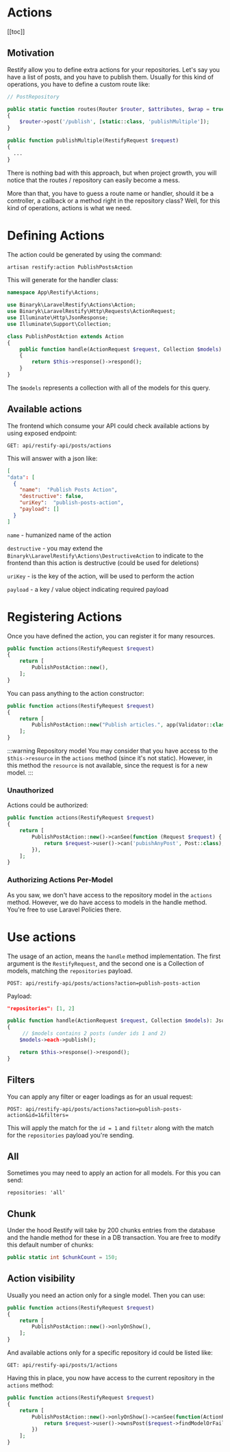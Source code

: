 # Actions 

[[toc]]

## Motivation

Restify allow you to define extra actions for your repositories. Let's say you have a list of posts, and you have to publish them. Usually for this kind of operations, you have to define a custom route like: 


```php
// PostRepository

public static function routes(Router $router, $attributes, $wrap = true)
{
    $router->post('/publish', [static::class, 'publishMultiple']);
}

public function publishMultiple(RestifyRequest $request)
{
  ...
}
```

There is nothing bad with this approach, but when project growth, you will notice that the routes / repository can easily become a mess. 

More than that, you have to guess a route name or handler, should it be a controller, a callback or a method right in the repository class? Well, for this kind of operations, actions is what we need.

# Defining Actions

The action could be generated by using the command: 

```bash
artisan restify:action PublishPostsAction
```

This will generate for the handler class:

```php
namespace App\Restify\Actions;

use Binaryk\LaravelRestify\Actions\Action;
use Binaryk\LaravelRestify\Http\Requests\ActionRequest;
use Illuminate\Http\JsonResponse;
use Illuminate\Support\Collection;

class PublishPostAction extends Action
{
    public function handle(ActionRequest $request, Collection $models): JsonResponse
    {
        return $this->response()->respond();
    }
}
```

The `$models` represents a collection with all of the models for this query.


## Available actions

The frontend which consume your API could check available actions by using exposed endpoint: 

```http request
GET: api/restify-api/posts/actions
```

This will answer with a json like:

```json
[
"data": [
  {
    "name":  "Publish Posts Action",
    "destructive": false,
    "uriKey":  "publish-posts-action",
    "payload": []
  }
]
```

`name` - humanized name of the action

`destructive` - you may extend the `Binaryk\LaravelRestify\Actions\DestructiveAction` to indicate to the frontend than this action is destructive (could be used for deletions)

`uriKey` - is the key of the action, will be used to perform the action

`payload` - a key / value object indicating required payload

# Registering Actions

Once you have defined the action, you can register it for many resources. 


```php
public function actions(RestifyRequest $request)
{
    return [
        PublishPostAction::new(),
    ];
}
```

You can pass anything to the action constructor: 

```php
public function actions(RestifyRequest $request)
{
    return [
        PublishPostAction::new("Publish articles.", app(Validator::class)),
    ];
}
```

:::warning Repository model
You may consider that you have access to the `$this->resource` in the `actions` method (since it's not static).
However, in this method the `resource` is not available, since the request is for a new model.
:::

### Unauthorized

Actions could be authorized:

```php
public function actions(RestifyRequest $request)
{
    return [
        PublishPostAction::new()->canSee(function (Request $request) {
            return $request->user()->can('pubishAnyPost', Post::class),
        }),
    ];
}
```

### Authorizing Actions Per-Model

As you saw, we don't have access to the repository model in the `actions` method. However, we do have access to models in the handle method. You're free to use Laravel Policies there.


# Use actions

The usage of an action, means the `handle` method implementation. The first argument is the `RestifyRequest`, and the second one is a Collection of models, matching the `repositories` payload.


```http request
POST: api/restify-api/posts/actions?action=publish-posts-action
```

Payload:

```json
"repositories": [1, 2]
```

```php
public function handle(ActionRequest $request, Collection $models): JsonResponse
{
     // $models contains 2 posts (under ids 1 and 2)
    $models->each->publish();

    return $this->response()->respond();
}
```


## Filters

You can apply any filter or eager loadings as for an usual request: 

```http request
POST: api/restify-api/posts/actions?action=publish-posts-action&id=1&filters=
```

This will apply the match for the `id = 1` and `filtetr` along with the match for the `repositories` payload you're sending.

## All

Sometimes you may need to apply an action for all models. For this you can send: 

```http request
repositories: 'all'
```

## Chunk

Under the hood Restify will take by 200 chunks entries from the database and the handle method for these in a DB transaction. You are free to modify this default number of chunks: 

```php
public static int $chunkCount = 150;
```

## Action visibility

Usually you need an action only for a single model. Then you can use: 

```php
public function actions(RestifyRequest $request)
{
    return [
        PublishPostAction::new()->onlyOnShow(),
    ];
}
```


And available actions only for a specific repository id could be listed like:

```http request
GET: api/restify-api/posts/1/actions
```

Having this in place, you now have access to the current repository in the `actions` method: 

```php
public function actions(RestifyRequest $request)
{
    return [
        PublishPostAction::new()->onlyOnShow()->canSee(function(ActionRequest $request) {
            return $request->user()->ownsPost($request->findModelOrFail());
        })
    ];
}
```
